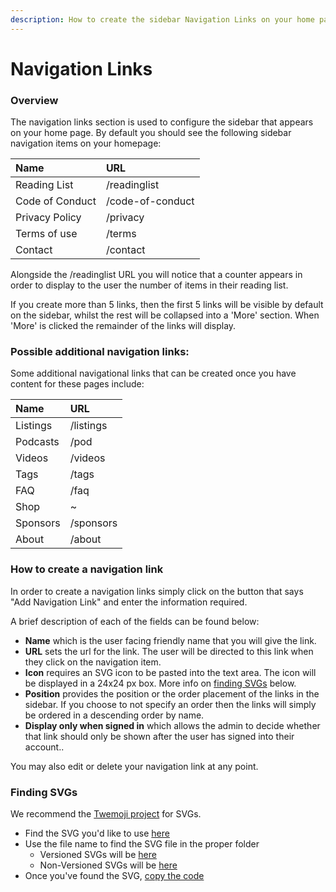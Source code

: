 ```yaml
---
description: How to create the sidebar Navigation Links on your home page
---
```


# Navigation Links

### Overview

The navigation links section is used to configure the sidebar that appears on your home page. By default you should see the following sidebar navigation items on your homepage:

| Name | URL |
| :--- | :--- |
| Reading List | /readinglist |
| Code of Conduct | /code-of-conduct |
| Privacy Policy | /privacy |
| Terms of use | /terms |
| Contact | /contact |

Alongside the /readinglist URL you will notice that a counter appears in order to display to the user the number of items in their reading list. 

If you create more than 5 links, then the first 5 links will be visible by default on the sidebar, whilst the rest will be collapsed into a 'More' section. When 'More' is clicked the remainder of the links will display.   

### Possible additional navigation links:

Some additional navigational links that can be created once you have content for these pages include:

| Name  | URL |
| :--- | :--- |
| Listings | /listings |
| Podcasts | /pod |
| Videos | /videos |
| Tags  | /tags |
| FAQ | /faq |
| Shop | ~ |
| Sponsors  | /sponsors |
| About | /about |

### How to create a navigation link

In order to create a navigation links simply click on the button that says "Add Navigation Link" and enter the information required. 

A brief description of each of the fields can be found below:

* **Name** which is the user facing friendly name that you will give the link.
* **URL** sets the url for the link. The user will be directed to this link when they click on the navigation item.
* **Icon** requires an SVG icon to be pasted into the text area. The icon will be displayed in a 24x24 px box. More info on [finding SVGs](navigation-links.md#finding-svgs) below.
* **Position** provides the position or the order placement of the links in the sidebar. If you choose to not specify an order then the links will simply be ordered in a descending order by name. 
* **Display only when signed in** which allows the admin to decide whether that link should only be shown after the user has signed into their account..

You may also edit or delete your navigation link at any point. 

### Finding SVGs

We recommend the [Twemoji project](https://twemoji.twitter.com/) for SVGs.

* Find the SVG you'd like to use [here](https://twitter.github.io/twemoji/v/latest/preview.html)
* Use the file name to find the SVG file in the proper folder
  * Versioned SVGs will be [here](https://github.com/twitter/twemoji/tree/gh-pages/v)
  * Non-Versioned SVGs will be [here](https://github.com/twitter/twemoji/tree/gh-pages/svg)
* Once you've found the SVG, [copy the code](https://p241.p3.n0.cdn.getcloudapp.com/items/qGuvEKA9/Screen%20Recording%202020-10-15%20at%2012.35.11%20PM.mp4)

